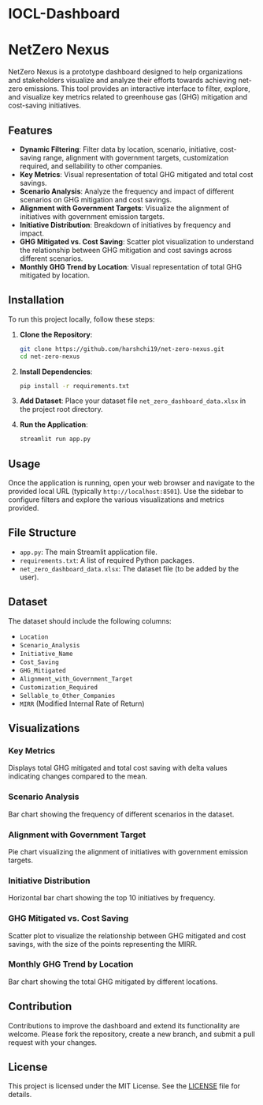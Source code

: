 # IOCL-Dashboard
# NetZero Nexus

NetZero Nexus is a prototype dashboard designed to help organizations and stakeholders visualize and analyze their efforts towards achieving net-zero emissions. This tool provides an interactive interface to filter, explore, and visualize key metrics related to greenhouse gas (GHG) mitigation and cost-saving initiatives.

## Features

- **Dynamic Filtering**: Filter data by location, scenario, initiative, cost-saving range, alignment with government targets, customization required, and sellability to other companies.
- **Key Metrics**: Visual representation of total GHG mitigated and total cost savings.
- **Scenario Analysis**: Analyze the frequency and impact of different scenarios on GHG mitigation and cost savings.
- **Alignment with Government Targets**: Visualize the alignment of initiatives with government emission targets.
- **Initiative Distribution**: Breakdown of initiatives by frequency and impact.
- **GHG Mitigated vs. Cost Saving**: Scatter plot visualization to understand the relationship between GHG mitigation and cost savings across different scenarios.
- **Monthly GHG Trend by Location**: Visual representation of total GHG mitigated by location.

## Installation

To run this project locally, follow these steps:

1. **Clone the Repository**:
    ```bash
    git clone https://github.com/harshchi19/net-zero-nexus.git
    cd net-zero-nexus
    ```

2. **Install Dependencies**:
    ```bash
    pip install -r requirements.txt
    ```

3. **Add Dataset**:
    Place your dataset file `net_zero_dashboard_data.xlsx` in the project root directory.

4. **Run the Application**:
    ```bash
    streamlit run app.py
    ```

## Usage

Once the application is running, open your web browser and navigate to the provided local URL (typically `http://localhost:8501`). Use the sidebar to configure filters and explore the various visualizations and metrics provided.

## File Structure

- `app.py`: The main Streamlit application file.
- `requirements.txt`: A list of required Python packages.
- `net_zero_dashboard_data.xlsx`: The dataset file (to be added by the user).

## Dataset

The dataset should include the following columns:

- `Location`
- `Scenario_Analysis`
- `Initiative_Name`
- `Cost_Saving`
- `GHG_Mitigated`
- `Alignment_with_Government_Target`
- `Customization_Required`
- `Sellable_to_Other_Companies`
- `MIRR` (Modified Internal Rate of Return)

## Visualizations

### Key Metrics
Displays total GHG mitigated and total cost saving with delta values indicating changes compared to the mean.

### Scenario Analysis
Bar chart showing the frequency of different scenarios in the dataset.

### Alignment with Government Target
Pie chart visualizing the alignment of initiatives with government emission targets.

### Initiative Distribution
Horizontal bar chart showing the top 10 initiatives by frequency.

### GHG Mitigated vs. Cost Saving
Scatter plot to visualize the relationship between GHG mitigated and cost savings, with the size of the points representing the MIRR.

### Monthly GHG Trend by Location
Bar chart showing the total GHG mitigated by different locations.

## Contribution

Contributions to improve the dashboard and extend its functionality are welcome. Please fork the repository, create a new branch, and submit a pull request with your changes.

## License

This project is licensed under the MIT License. See the [LICENSE](LICENSE) file for details.
